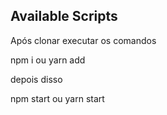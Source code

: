 
## Available Scripts

Após clonar executar os comandos 

npm i
ou
yarn add

depois disso 

npm start 
ou 
yarn start 

